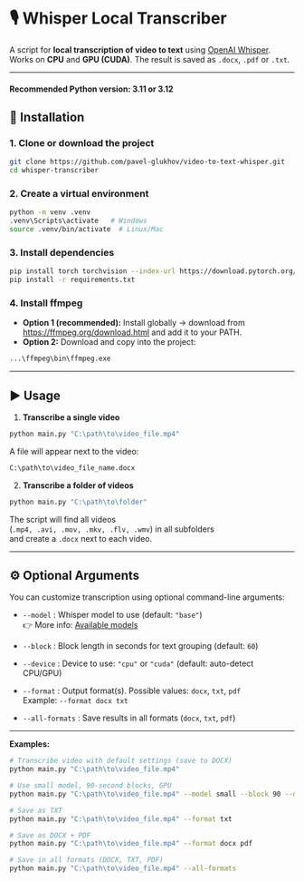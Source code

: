 # 🎙 Whisper Local Transcriber

A script for **local transcription of video to text** using [OpenAI Whisper](https://github.com/openai/whisper).  
Works on **CPU** and **GPU (CUDA)**. The result is saved as `.docx`, `.pdf` or `.txt`.

---
#### Recommended Python version: 3.11 or 3.12

## 🚀 Installation

### 1. Clone or download the project
```bash
git clone https://github.com/pavel-glukhov/video-to-text-whisper.git
cd whisper-transcriber
```

### 2. Create a virtual environment
```bash
python -m venv .venv
.venv\Scripts\activate   # Windows
source .venv/bin/activate  # Linux/Mac
```

### 3. Install dependencies
```bash
pip install torch torchvision --index-url https://download.pytorch.org/whl/cu121
pip install -r requirements.txt
```

### 4. Install ffmpeg
- **Option 1 (recommended):** Install globally → download from https://ffmpeg.org/download.html and add it to your PATH.  
- **Option 2:** Download and copy into the project:
```bash
...\ffmpeg\bin\ffmpeg.exe
```

---

## ▶️ Usage

1. **Transcribe a single video**
```bash
python main.py "C:\path\to\video_file.mp4"
```
A file will appear next to the video:
```bash
C:\path\to\video_file_name.docx
```

2. **Transcribe a folder of videos**
```bash
python main.py "C:\path\to\folder"
```
The script will find all videos  
(`.mp4, .avi, .mov, .mkv, .flv, .wmv`) in all subfolders  
and create a `.docx` next to each video.

---

## ⚙️ Optional Arguments

You can customize transcription using optional command-line arguments:

- `--model` : Whisper model to use (default: `"base"`)  
  👉 More info: [Available models](https://github.com/openai/whisper#available-models-and-languages)

- `--block` : Block length in seconds for text grouping (default: `60`)

- `--device` : Device to use: `"cpu"` or `"cuda"` (default: auto-detect CPU/GPU)

- `--format` : Output format(s). Possible values: `docx`, `txt`, `pdf`  
  Example: `--format docx txt`

- `--all-formats` : Save results in all formats (`docx`, `txt`, `pdf`)

---

**Examples:**

```bash
# Transcribe video with default settings (save to DOCX)
python main.py "C:\path\to\video_file.mp4"

# Use small model, 90-second blocks, GPU
python main.py "C:\path\to\video_file.mp4" --model small --block 90 --device cuda

# Save as TXT
python main.py "C:\path\to\video_file.mp4" --format txt

# Save as DOCX + PDF
python main.py "C:\path\to\video_file.mp4" --format docx pdf

# Save in all formats (DOCX, TXT, PDF)
python main.py "C:\path\to\video_file.mp4" --all-formats
